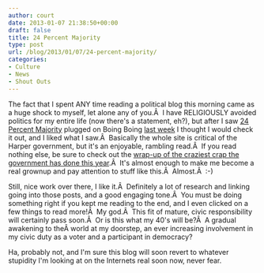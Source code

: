 ```yaml
---
author: court
date: 2013-01-07 21:38:50+00:00
draft: false
title: 24 Percent Majority
type: post
url: /blog/2013/01/07/24-percent-majority/
categories:
- Culture
- News
- Shout Outs
---
```


The fact that I spent ANY time reading a political blog this morning came as a huge shock to myself, let alone any of you.Â  I have RELIGIOUSLY avoided politics for my entire life (now there's a statement, eh?), but after I saw [24 Percent Majority](http://24percentmajority.blogspot.ca) plugged on Boing Boing [last week](http://feedproxy.google.com/~r/boingboing/iBag/~3/OQwc7CCGZB0/best-of-canadian-conservative.html) I thought I would check it out, and I liked what I saw.Â  Basically the whole site is critical of the Harper government, but it's an enjoyable, rambling read.Â  If you read nothing else, be sure to check out the [wrap-up of the craziest crap the government has done this year](http://24percentmajority.blogspot.ca/2013/01/2012-best-of-week-87-dec-25-jan-1.html).Â  It's almost enough to make me become a real grownup and pay attention to stuff like this.Â  Almost.Â  :-)

Still, nice work over there, I like it.Â  Definitely a lot of research and linking going into those posts, and a good engaging tone.Â  You must be doing something right if you kept me reading to the end, and I even clicked on a few things to read more!Â  My god.Â  This fit of mature, civic responsibility will certainly pass soon.Â  Or is this what my 40's will be?Â  A gradual awakening to theÂ world at my doorstep, an ever increasing involvement in my civic duty as a voter and a participant in democracy?

Ha, probably not, and I'm sure this blog will soon revert to whatever stupidity I'm looking at on the Internets real soon now, never fear.
